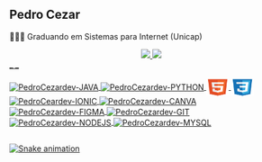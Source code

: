  ##  Pedro Cezar

👩🏽‍💻 Graduando em Sistemas para Internet (Unicap)  
<div></div>
<p ></ p>

<div align="center">
  <a href="https://github.com/Pedro Cezardev">
  <img height="180em" src="https://github-readme-stats.vercel.app/api?username=PedroCezardev&show_icons=true&theme=radical&include_all_commits=true&count_private=true"/>
  <img height="180em" src="https://github-readme-stats.vercel.app/api/top-langs/?username=PedroCezardev&layout=compact&langs_count=7&theme=radical"/>
</div> _ _
<div style="display: inline_block"><br>
<img align="center" alt="PedroCezardev-JAVA" height="30" width="40" src="https://cdn.jsdelivr.net/gh/devicons/devicon/icons/java/java-original.svg" />
  <img align="center" alt="PedroCezardev-PYTHON" height="30" width="40" src="https://cdn.jsdelivr.net/gh/devicons/devicon/icons/python/python-original.svg" />       
  <img align="center" alt="PedroCezardev-HTML" height="30" width="40" src="https://raw.githubusercontent.com/devicons/devicon/master/icons/html5/html5-original.svg">
  <img align="center" alt="PedroCezardev-CSS" height="30" width="40" src="https://raw.githubusercontent.com/devicons/devicon/master/icons/css3/css3-original.svg">
  <img align="center" alt="PedroCeardev-IONIC" height="30" width="40" src="https://cdn.jsdelivr.net/gh/devicons/devicon/icons/ionic/ionic-original.svg" />
  <img align="center" alt="PedroCezardev-CANVA" height="30" width="40" src="https://cdn.jsdelivr.net/gh/devicons/devicon/icons/canva/canva-original.svg" />
  <img align="center" alt="PedroCezardev-FIGMA" height="30" width="40" src="https://cdn.jsdelivr.net/gh/devicons/devicon/icons/figma/figma-original.svg" />
  <img align="center" alt="PedroCezardev-GIT" height="30" width="40" src="https://cdn.jsdelivr.net/gh/devicons/devicon/icons/git/git-original.svg" />
  <img align="center" alt="PedroCezardev-NODEJS" height="30" width="40" src="https://cdn.jsdelivr.net/gh/devicons/devicon/icons/nodejs/nodejs-original.svg" />
  <img align="center" alt="PedroCezardev-MYSQL" height="30" width="40" src="https://cdn.jsdelivr.net/gh/devicons/devicon/icons/mysql/mysql-original.svg" />
    
 </div>

 
 ##
 

  
 ![Snake animation](https://github.com/PedroCezardev/PedroCezardev/blob/output/github-contribution-grid-snake.svg)

 

  
